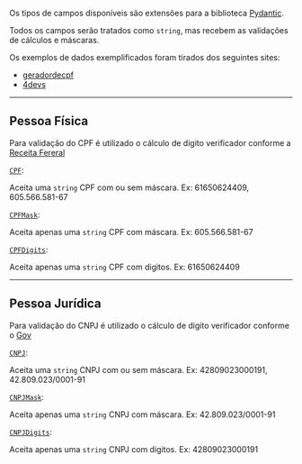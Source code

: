 Os tipos de campos disponíveis são extensões para a biblioteca [Pydantic](https://docs.pydantic.dev/).


Todos os campos serão tratados como `string`, mas recebem as validações de cálculos e máscaras.

Os exemplos de dados exemplificados foram tirados dos seguintes sites:


- [geradordecpf](https://www.geradordecpf.org/)
- [4devs](https://www.4devs.com.br/gerador_de_cnpj)


---
## Pessoa Física

Para validação do CPF é utilizado o cálculo de digito verificador conforme a [Receita Fereral](https://www.gov.br/receitafederal/pt-br)

[`CPF`](../field_types/#cpf):

Aceita uma `string` CPF com ou sem máscara. Ex: 61650624409, 605.566.581-67


[`CPFMask`](../field_types/#cpfmask):

Aceita apenas uma `string` CPF com máscara. Ex: 605.566.581-67


[`CPFDigits`](../field_types/#cpfdigits):

Aceita apenas uma `string` CPF com digitos. Ex: 61650624409


---

## Pessoa Jurídica

Para validação do CNPJ é utilizado o cálculo de digito verificador conforme o [Gov](https://www.gov.br/receitafederal/pt-br/servicos/cadastro/cnpj)

[`CNPJ`](../field_types/#cnpj):

Aceita uma `string` CNPJ com ou sem máscara. Ex: 42809023000191, 42.809.023/0001-91


[`CNPJMask`](../field_types/#cnpjmask):

Aceita apenas uma `string` CNPJ com máscara. Ex: 42.809.023/0001-91


[`CNPJDigits`](../field_types/#cnpjdigits):

Aceita apenas uma `string` CNPJ com digitos. Ex: 42809023000191
